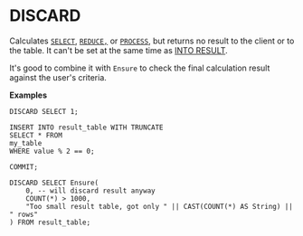 # DISCARD

Calculates [`SELECT`](select/index.md), [`REDUCE,`](reduce.md) or [`PROCESS`](process.md), but returns no result to the client or to the table. It can't be set at the same time as [INTO RESULT](into_result.md).

It's good to combine it with `Ensure` to check the final calculation result against the user's criteria.

**Examples**

```yql
DISCARD SELECT 1;
```

```yql
INSERT INTO result_table WITH TRUNCATE
SELECT * FROM
my_table
WHERE value % 2 == 0;

COMMIT;

DISCARD SELECT Ensure(
    0, -- will discard result anyway
    COUNT(*) > 1000,
    "Too small result table, got only " || CAST(COUNT(*) AS String) || " rows"
) FROM result_table;

```
